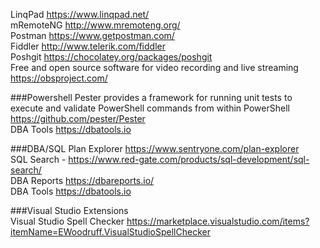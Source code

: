 
LinqPad https://www.linqpad.net/   
mRemoteNG http://www.mremoteng.org/   
Postman https://www.getpostman.com/    
Fiddler http://www.telerik.com/fiddler    
Poshgit https://chocolatey.org/packages/poshgit   
Free and open source software for video recording and live streaming https://obsproject.com/     

###Powershell
Pester provides a framework for running unit tests to execute and validate PowerShell commands from within PowerShell https://github.com/pester/Pester    
DBA Tools https://dbatools.io   


###DBA/SQL 
Plan Explorer https://www.sentryone.com/plan-explorer    
SQL Search - https://www.red-gate.com/products/sql-development/sql-search/   
DBA Reports https://dbareports.io/    
DBA Tools https://dbatools.io    



###Visual Studio Extensions    
Visual Studio Spell Checker https://marketplace.visualstudio.com/items?itemName=EWoodruff.VisualStudioSpellChecker

